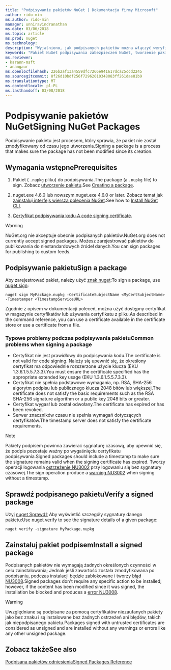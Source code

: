 ```yaml
---
title: "Podpisywanie pakietów NuGet | Dokumentacja firmy Microsoft"
author: rido-min
ms.author: rido-min
manager: unniravindranathan
ms.date: 03/06/2018
ms.topic: article
ms.prod: nuget
ms.technology: 
description: "Wyjaśniono, jak podpisanych pakietów można włączyć weryfikację zawartości integralności."
keywords: "Pakiet NuGet podpisywania zabezpieczeń NuGet, tworzenie pakietów podpisem"
ms.reviewer:
- karann-msft
- anangaur
ms.openlocfilehash: 226b2af13a4559dfc7266e941617dca25ccd2245
ms.sourcegitcommit: 8f26d10bdf256f72962010348083ff261dae81b9
ms.translationtype: MT
ms.contentlocale: pl-PL
ms.lasthandoff: 03/08/2018
---
```

# <a name="signing-nuget-packages"></a><span data-ttu-id="397da-104">Podpisywanie pakietów NuGet</span><span class="sxs-lookup"><span data-stu-id="397da-104">Signing NuGet Packages</span></span>

<span data-ttu-id="397da-105">Podpisywanie pakietu jest procesem, który sprawia, że pakiet nie został zmodyfikowany od czasu jego utworzenia.</span><span class="sxs-lookup"><span data-stu-id="397da-105">Signing a package is a process that makes sure the package has not been modified since its creation.</span></span>

## <a name="prerequisites"></a><span data-ttu-id="397da-106">Wymagania wstępne</span><span class="sxs-lookup"><span data-stu-id="397da-106">Prerequisites</span></span>

1. <span data-ttu-id="397da-107">Pakiet ( `.nupkg` pliku) do podpisywania.</span><span class="sxs-lookup"><span data-stu-id="397da-107">The package (a `.nupkg` file) to sign.</span></span> <span data-ttu-id="397da-108">Zobacz [utworzenie pakietu](creating-a-package.md).</span><span class="sxs-lookup"><span data-stu-id="397da-108">See [Creating a package](creating-a-package.md).</span></span>

1. <span data-ttu-id="397da-109">nuget.exe 4.6.0 lub nowszym.</span><span class="sxs-lookup"><span data-stu-id="397da-109">nuget.exe 4.6.0 or later.</span></span> <span data-ttu-id="397da-110">Zobacz temat jak [zainstaluj interfejs wiersza polecenia NuGet](../install-nuget-client-tools.md#nugetexe-cli).</span><span class="sxs-lookup"><span data-stu-id="397da-110">See how to [Install NuGet CLI](../install-nuget-client-tools.md#nugetexe-cli).</span></span>

1. <span data-ttu-id="397da-111">[Certyfikat podpisywania kodu](../reference/signed-packages-reference.md#get-a-code-signing-certificate).</span><span class="sxs-lookup"><span data-stu-id="397da-111">[A code signing certificate](../reference/signed-packages-reference.md#get-a-code-signing-certificate).</span></span>

> [!Warning]
> <span data-ttu-id="397da-112">NuGet.org nie akceptuje obecnie podpisanych pakietów.</span><span class="sxs-lookup"><span data-stu-id="397da-112">NuGet.org does not currently accept signed packages.</span></span> <span data-ttu-id="397da-113">Możesz zarejestrować pakietów do publikowania do niestandardowych źródeł danych.</span><span class="sxs-lookup"><span data-stu-id="397da-113">You can sign packages for publishing to custom feeds.</span></span>

## <a name="sign-a-package"></a><span data-ttu-id="397da-114">Podpisywanie pakietu</span><span class="sxs-lookup"><span data-stu-id="397da-114">Sign a package</span></span>

<span data-ttu-id="397da-115">Aby zarejestrować pakiet, należy użyć [znak nuget](../tools/cli-ref-sign.md):</span><span class="sxs-lookup"><span data-stu-id="397da-115">To sign a package, use [nuget sign](../tools/cli-ref-sign.md):</span></span>

```cli
nuget sign MyPackage.nupkg -CertificateSubjectName <MyCertSubjectName> -Timestamper <TimestampServiceURL>
```

<span data-ttu-id="397da-116">Zgodnie z opisem w dokumentacji poleceń, można użyć dostępny certyfikat w magazynie certyfikatów lub używania certyfikatu z pliku.</span><span class="sxs-lookup"><span data-stu-id="397da-116">As described in the command reference, you can use a certificate available in the certificate store or use a certificate from a file.</span></span>

### <a name="common-problems-when-signing-a-package"></a><span data-ttu-id="397da-117">Typowe problemy podczas podpisywania pakietu</span><span class="sxs-lookup"><span data-stu-id="397da-117">Common problems when signing a package</span></span>

- <span data-ttu-id="397da-118">Certyfikat nie jest prawidłowy do podpisywania kodu.</span><span class="sxs-lookup"><span data-stu-id="397da-118">The certificate is not valid for code signing.</span></span> <span data-ttu-id="397da-119">Należy się upewnić się, że określony certyfikat ma odpowiednie rozszerzone użycie klucza (EKU 1.3.6.1.5.5.7.3.3).</span><span class="sxs-lookup"><span data-stu-id="397da-119">You must ensure the certificate specified has the appropriate extended key usage (EKU 1.3.6.1.5.5.7.3.3).</span></span>
- <span data-ttu-id="397da-120">Certyfikat nie spełnia podstawowe wymagania, np. RSA, SHA-256 algorytm podpisu lub publicznego klucza 2048 bitów lub większej.</span><span class="sxs-lookup"><span data-stu-id="397da-120">The certificate does not satisfy the basic requirements such as the RSA SHA-256 signature algorithm or a public key 2048 bits or greater.</span></span>
- <span data-ttu-id="397da-121">Certyfikat wygasł lub został odwołany.</span><span class="sxs-lookup"><span data-stu-id="397da-121">The certificate has expired or has been revoked.</span></span>
- <span data-ttu-id="397da-122">Serwer znaczników czasu nie spełnia wymagań dotyczących certyfikatów.</span><span class="sxs-lookup"><span data-stu-id="397da-122">The timestamp server does not satisfy the certificate requirements.</span></span>

> [!Note]
> <span data-ttu-id="397da-123">Pakiety podpisem powinna zawierać sygnaturę czasową, aby upewnić się, że podpis pozostaje ważny po wygaśnięciu certyfikatu podpisywania.</span><span class="sxs-lookup"><span data-stu-id="397da-123">Signed packages should include a timestamp to make sure the signature remains valid when the signing certificate has expired.</span></span> <span data-ttu-id="397da-124">Tworzy operacji logowania [ostrzeżenie NU3002](../reference/Errors-and-Warnings.md#nu3002) przy logowaniu się bez sygnatury czasowej.</span><span class="sxs-lookup"><span data-stu-id="397da-124">The sign operation produce a [warning NU3002](../reference/Errors-and-Warnings.md#nu3002) when signing without a timestamp.</span></span>

## <a name="verify-a-signed-package"></a><span data-ttu-id="397da-125">Sprawdź podpisanego pakietu</span><span class="sxs-lookup"><span data-stu-id="397da-125">Verify a signed package</span></span>

<span data-ttu-id="397da-126">Użyj [nuget Sprawdź](../tools/cli-ref-verify.md) Aby wyświetlić szczegóły sygnatury danego pakietu:</span><span class="sxs-lookup"><span data-stu-id="397da-126">Use [nuget verify](../tools/cli-ref-verify.md) to see the signature details of a given package:</span></span>

```cli
nuget verify -signature MyPackage.nupkg
```

## <a name="install-a-signed-package"></a><span data-ttu-id="397da-127">Zainstaluj pakiet podpisem</span><span class="sxs-lookup"><span data-stu-id="397da-127">Install a signed package</span></span>

<span data-ttu-id="397da-128">Podpisanych pakietów nie wymagają żadnych określonych czynności w celu zainstalowania; Jednak jeśli zawartość została zmodyfikowana po podpisaniu, podczas instalacji będzie zablokowane i tworzy [błąd NU3008](../reference/Errors-and-Warnings.md#nu3008).</span><span class="sxs-lookup"><span data-stu-id="397da-128">Signed packages don't require any specific action to be installed; however, if the content has been modified since it was signed, the installation be blocked and produces a [error NU3008](../reference/Errors-and-Warnings.md#nu3008).</span></span>

> [!Warning]
> <span data-ttu-id="397da-129">Uwzględniane są podpisane za pomocą certyfikatów niezaufanych pakiety jako bez znaku i są instalowane bez żadnych ostrzeżeń ani błędów, takich jak niepodpisanego pakietu.</span><span class="sxs-lookup"><span data-stu-id="397da-129">Packages signed with untrusted certificates are considered as unsigned and are installed without any warnings or errors like any other unsigned package.</span></span>

## <a name="see-also"></a><span data-ttu-id="397da-130">Zobacz także</span><span class="sxs-lookup"><span data-stu-id="397da-130">See also</span></span>

[<span data-ttu-id="397da-131">Podpisana pakietów odniesienia</span><span class="sxs-lookup"><span data-stu-id="397da-131">Signed Packages Reference</span></span>](../reference/Signed-Packages-Reference.md)

